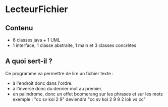# LecteurFichier

## Contenu
- 6 classes java + 1 UML
- 1 interface, 1 classe abstraite, 1 main et 3 classes concrètes

## A quoi sert-il ?

Ce programme va permettre de lire un fichier texte :
- à l'endroit donc dans l'ordre.
- à l'inverse donc du dernier mot au premier.
- en palindrome, donc un effet boomerang sur les phrases et sur les mots exemple : "cc sv koi 2 9" deviendra "cc sv koi 2 9 9 2 iok vs cc"
